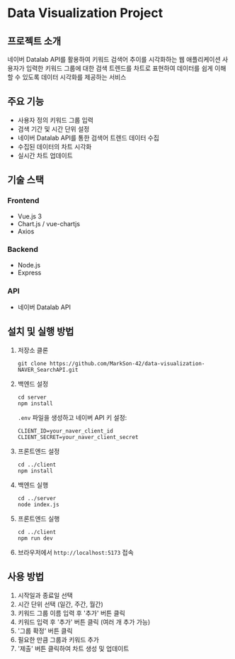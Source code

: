 # Data Visualization Project

## 프로젝트 소개

네이버 Datalab API를 활용하여 키워드 검색어 추이를 시각화하는 웹 애플리케이션
사용자가 입력한 키워드 그룹에 대한 검색 트렌드를 차트로 표현하여 데이터를 쉽게 이해할 수 있도록 
데이터 시각화를 제공하는 서비스

## 주요 기능

- 사용자 정의 키워드 그룹 입력
- 검색 기간 및 시간 단위 설정
- 네이버 Datalab API를 통한 검색어 트렌드 데이터 수집
- 수집된 데이터의 차트 시각화
- 실시간 차트 업데이트

## 기술 스택

### Frontend
- Vue.js 3
- Chart.js / vue-chartjs
- Axios

### Backend
- Node.js
- Express

### API
- 네이버 Datalab API

## 설치 및 실행 방법

1. 저장소 클론
   ```
   git clone https://github.com/MarkSon-42/data-visualization-NAVER_SearchAPI.git
   ```

2. 백엔드 설정
   ```
   cd server
   npm install
   ```
   `.env` 파일을 생성하고 네이버 API 키 설정:
   ```
   CLIENT_ID=your_naver_client_id
   CLIENT_SECRET=your_naver_client_secret
   ```

3. 프론트엔드 설정
   ```
   cd ../client
   npm install
   ```

4. 백엔드 실행
   ```
   cd ../server
   node index.js
   ```

5. 프론트엔드 실행
   ```
   cd ../client
   npm run dev
   ```

6. 브라우저에서 `http://localhost:5173` 접속

## 사용 방법

1. 시작일과 종료일 선택
2. 시간 단위 선택 (일간, 주간, 월간)
3. 키워드 그룹 이름 입력 후 '추가' 버튼 클릭
4. 키워드 입력 후 '추가' 버튼 클릭 (여러 개 추가 가능)
5. '그룹 확정' 버튼 클릭
6. 필요한 만큼 그룹과 키워드 추가
7. '제출' 버튼 클릭하여 차트 생성 및 업데이트

